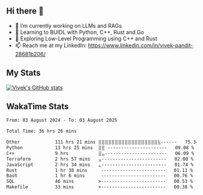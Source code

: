 ## Hi there 👋

- 🔭 I’m currently working on LLMs and RAGs
- 🌱 Learning to BUIDL with Python, C++, Rust and Go 
- 🤔 Exploring Low-Level Programming using C++ and Rust 
- 📫 Reach me at my LinkedIn: https://www.linkedin.com/in/vivek-pandit-28681b206/

## My Stats
[![Vivek's GitHub stats](https://github-readme-stats.vercel.app/api?username=ipanditi&show_icons=true&theme=dark)](https://ipanditi.github.io/)

## WakaTime Stats
<!--START_SECTION:waka-->

```txt
From: 03 August 2024 - To: 03 August 2025

Total Time: 36 hrs 26 mins

Other             111 hrs 21 mins ⣿⣿⣿⣿⣿⣿⣿⣿⣿⣿⣿⣿⣿⣿⣿⣿⣿⣿⣷------   75.34 %
Python            13 hrs 25 mins  ⣿⣿ ----------------------   09.08 %
C++               9 hrs           ⣿⣤-----------------------   06.09 %
Terraform         2 hrs 57 mins   ⣤------------------------   02.00 %
JavaScript        2 hrs 34 mins   ⣄------------------------   01.74 %
Rust              1 hr 38 mins     ------------------------   01.11 %
Bash              1 hr 6 mins      ------------------------   00.76 %
SQL               46 mins         >------------------------   00.53 %
Makefile          33 mins         >------------------------   00.38 %
```

<!--END_SECTION:waka-->



